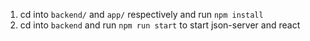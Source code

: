 1. cd into `backend/` and `app/` respectively and run `npm install`
2. cd into `backend` and run `npm run start` to start json-server and react
